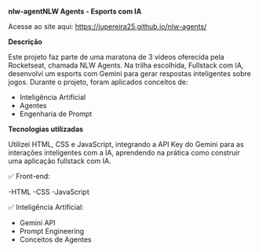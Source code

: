 **nlw-agentNLW Agents - Esports com IA**

Acesse ao site aqui: https://jupereira25.github.io/nlw-agents/

**Descrição**

Este projeto faz parte de uma maratona de 3 vídeos oferecida pela Rocketseat, chamada NLW Agents. Na trilha escolhida, Fullstack com IA, desenvolvi um esports com Gemini para gerar respostas inteligentes sobre jogos. Durante o projeto, foram aplicados conceitos de:

- Inteligência Artificial
- Agentes
- Engenharia de Prompt

**Tecnologias utilizadas**

Utilizei HTML, CSS e JavaScript, integrando a API Key do Gemini para as interações inteligentes com a IA, aprendendo na prática como construir uma aplicação fullstack com IA.

✅ Front-end:

-HTML
-CSS
-JavaScript

✅ Inteligência Artificial:

- Gemini API
- Prompt Engineering
- Conceitos de Agentes

